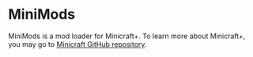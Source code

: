 # MiniMods

MiniMods is a mod loader for Minicraft+. To learn more about Minicraft+, you may go to [Minicraft GitHub repository](https://github.com/MinicraftPlus/minicraft-plus-revived).
